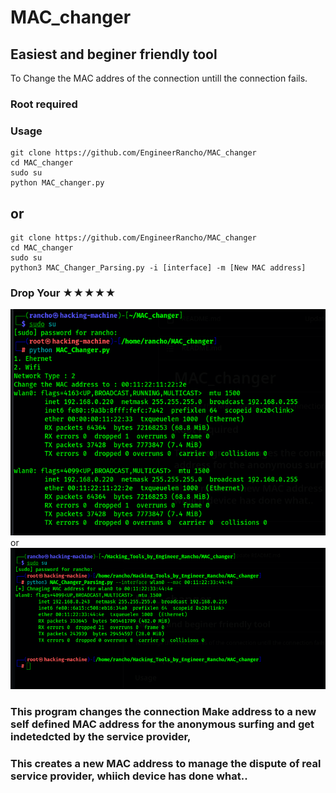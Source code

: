 # MAC_changer

## Easiest and beginer friendly tool

To Change the MAC addres of the connection untill the connection fails. 

### Root required

### Usage
```
git clone https://github.com/EngineerRancho/MAC_changer
cd MAC_changer
sudo su
python MAC_changer.py
```
## or
```
git clone https://github.com/EngineerRancho/MAC_changer
cd MAC_changer
sudo su
python3 MAC_Changer_Parsing.py -i [interface] -m [New MAC address]
```

### Drop Your ★★★★★

![](.Screenshot.png)
or 
![](Screenshot2.png)


### This program changes the connection Make address to a new self defined MAC address for the anonymous surfing and get indetedcted by the service provider,
### This creates a new MAC address to manage the dispute of real service provider, whiich device has done what..
